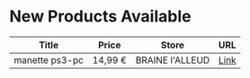 # New Products Available

| Title | Price | Store | URL |
|---|---|---|---|
| manette ps3-pc | 14,99 € | BRAINE l'ALLEUD | [Link](https://www.cashconverters.be/fr/accessoires-jeux-video/784366-manette-ps3-pc.html) |

